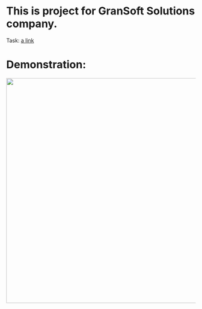 # This is project for GranSoft Solutions company.

Task: [a link](https://github.com/AnichinTaras/Anichin/blob/master/ExamDescTask.docx)

<h1> Demonstration: </h1>

<img src="https://media.giphy.com/media/OYU5hkSpArkwnrlf70/giphy.gif" width="600" height="600" />
